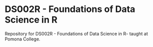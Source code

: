 # DS002R - Foundations of Data Science in R

Repository for DS002R - Foundations of Data Science in R- taught at Pomona College.
